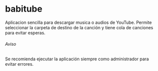 # babitube
Aplicacion sencilla para descargar musica o audios de YouTube.
Permite seleccionar la carpeta de destino de la canción y tiene cola de canciones para evitar esperas.

###### Aviso
Se recomienda ejecutar la aplicación siempre como administrador para evitar errores.

